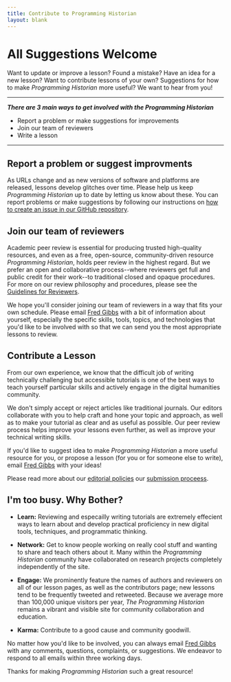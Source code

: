 ```yaml
---
title: Contribute to Programming Historian
layout: blank
---
```


# All Suggestions Welcome
Want to update or improve a lesson? Found a mistake? Have an idea for a new lesson? Want to contribute lessons of your own? Suggestions for how to make _Programming Historian_ more useful? We want to hear from you!

-----

***There are 3 main ways to get involved with the _Programming Historian_***

- Report a problem or make suggestions for improvements
- Join our team of reviewers
- Write a lesson 


-----


## Report a problem or suggest improvments
As URLs change and as new versions of software and platforms are released, lessons develop glitches over time. Please help us keep _Programming Historian_ up to date by letting us know about these. You can report problems or make suggestions by following our instructions on [how to create an issue in our GitHub repository](https://github.com/programminghistorian/jekyll/wiki/Reporting-Issues).


## Join our team of reviewers
Academic peer review is essential for producing trusted high-quality resources, and even as a free, open-source, community-driven resource _Programming Historian_, holds peer review in the highest regard. But we prefer an open and collaborative process--where reviewers get full and public credit for their work--to traditional closed and opaque procedures. For more on our review philosophy and procedures, please see the [Guidelines for Reviewers][reviewers].

We hope you'll consider joining our team of reviewers in a way that fits your own schedule. Please email <a href="mailto:fwgibbs@gmail.com">Fred Gibbs</a> with a bit of information about yourself, especially the specific skills, tools, topics, and technologies that you'd like to be involved with so that we can send you the most appropriate lessons to review. 


## Contribute a Lesson
From our own experience, we know that the difficult job of writing technically challenging but accessible tutorials is one of the best ways to teach yourself particular skills and actively engage in the digital humanities community.

We don't simply accept or reject articles like traditional journals. Our editors collaborate with you to help craft and hone your topic and approach, as well as to make your tutorial as clear and as useful as possible. Our peer review process helps improve your lessons even further, as well as improve your technical writing skills.

If you'd like to suggest idea to make _Programming Historian_ a more useful resource for you, or propose a lesson (for you or for someone else to write), email <a href="mailto:fwgibbs@gmail.com">Fred Gibbs</a> with your ideas! 

Please read more about our [editorial policies][editorial-policies] our [submission proceess][submissions].


## I'm too busy. Why Bother?

- **Learn:** Reviewing and especailly writing tutorials are extremely effecient ways to learn about and develop practical proficiency in new digital tools, techniques, and programmatic thinking.

- **Network:** Get to know people working on really cool stuff and wanting to share and teach others about it. Many within the _Programming Historian_ community have collaborated on research projects completely independently of the site.

- **Engage:** We prominently feature the names of authors and reviewers on all of our lesson pages, as well as the contributors page; new lessons tend to be frequently tweeted and retweeted. Because we average more than 100,000 unique visitors per year, *The Programming Historian* remains a vibrant and visible site for community collaboration and education.

- **Karma:** Contribute to a good cause and community goodwill.


No matter how you'd like to be involved, you can always email <a href="mailto:fwgibbs@gmail.com">Fred Gibbs</a> with any comments, questions, complaints, or suggestions.  We endeavor to respond to all emails within three working days.


Thanks for making _Programming Historian_ such a great resource!
 
 [editorial-policies]: http://programminghistorian.org/editorial-policies
 [submissions]: new-lesson-workflow
 [reviewers]: http://programminghistorian.org/reviewer-guidelines
